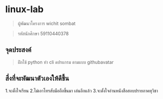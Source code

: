 # linux-lab

>ผู้พัฒนาโครงการ wichit sombat

>รหัสนักศึกษา 59110440378

## จุดประสงค์

>ฝึกใช้ python ทำ cli ดปรแกรม ตามแบบ githubavatar

## สี่งที่จะพัฒนาตัวเองให้ดีขึ้น

1.จะตั้งใจเรียน
2.ไม่เอาโทรสับมือถือขึ้นมา เล่นอีกแล้ว
3.จะตั้งใจอ่านหนังสือสอบปรายภาคทุวิชา
